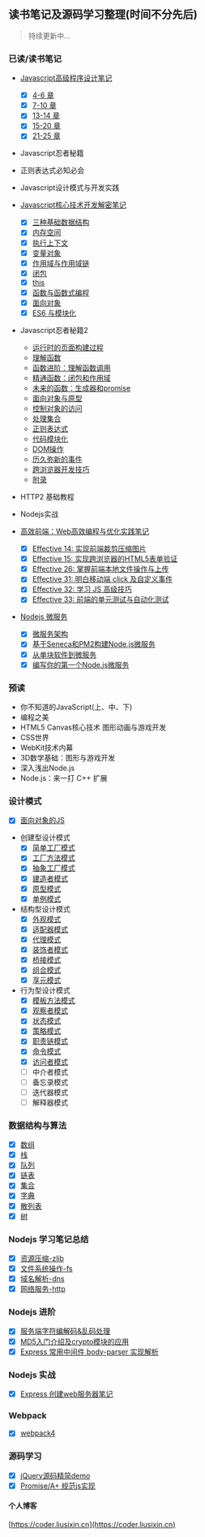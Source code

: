 ## 读书笔记及源码学习整理(时间不分先后)

> 持续更新中...

### 已读/读书笔记

- [Javascript高级程序设计笔记](https://github.com/lsxlsxxslxsl/Read-Books-Notes/tree/master/post/Javascript%E9%AB%98%E7%BA%A7%E7%A8%8B%E5%BA%8F%E8%AE%BE%E8%AE%A1)
  - [x] [4-6 章](https://github.com/lsxlsxxslxsl/Read-Books-Notes/tree/master/post/Javascript%E9%AB%98%E7%BA%A7%E7%A8%8B%E5%BA%8F%E8%AE%BE%E8%AE%A1/4-6)
  - [x] [7-10 章](https://github.com/lsxlsxxslxsl/Read-Books-Notes/tree/master/post/Javascript%E9%AB%98%E7%BA%A7%E7%A8%8B%E5%BA%8F%E8%AE%BE%E8%AE%A1/7-10)
  - [x] [13-14 章](https://github.com/lsxlsxxslxsl/Read-Books-Notes/tree/master/post/Javascript%E9%AB%98%E7%BA%A7%E7%A8%8B%E5%BA%8F%E8%AE%BE%E8%AE%A1/13-14)
  - [x] [15-20 章](https://github.com/lsxlsxxslxsl/Read-Books-Notes/tree/master/post/Javascript%E9%AB%98%E7%BA%A7%E7%A8%8B%E5%BA%8F%E8%AE%BE%E8%AE%A1/15-20)
  - [x] [21-25 章](https://github.com/lsxlsxxslxsl/Read-Books-Notes/tree/master/post/Javascript%E9%AB%98%E7%BA%A7%E7%A8%8B%E5%BA%8F%E8%AE%BE%E8%AE%A1/21-25)

- Javascript忍者秘籍

- 正则表达式必知必会

- Javascript设计模式与开发实践

- [Javascript核心技术开发解密笔记](https://github.com/lsxlsxxslxsl/Read-Books-Notes/tree/master/post/Javascript%E6%A0%B8%E5%BF%83%E6%8A%80%E6%9C%AF%E5%BC%80%E5%8F%91%E8%A7%A3%E5%AF%86)
  - [x] [三种基础数据结构](https://github.com/lsxlsxxslxsl/Read-Books-Notes/tree/master/post/Javascript%E6%A0%B8%E5%BF%83%E6%8A%80%E6%9C%AF%E5%BC%80%E5%8F%91%E8%A7%A3%E5%AF%86/01.%E4%B8%89%E9%87%8D%E5%9F%BA%E7%A1%80%E6%95%B0%E6%8D%AE%E7%BB%93%E6%9E%84)
  - [x] [内存空间](https://github.com/lsxlsxxslxsl/Read-Books-Notes/tree/master/post/Javascript%E6%A0%B8%E5%BF%83%E6%8A%80%E6%9C%AF%E5%BC%80%E5%8F%91%E8%A7%A3%E5%AF%86/02.%E5%86%85%E5%AD%98%E7%A9%BA%E9%97%B4)
  - [x] [执行上下文](https://github.com/lsxlsxxslxsl/Read-Books-Notes/tree/master/post/Javascript%E6%A0%B8%E5%BF%83%E6%8A%80%E6%9C%AF%E5%BC%80%E5%8F%91%E8%A7%A3%E5%AF%86/03.%E6%89%A7%E8%A1%8C%E4%B8%8A%E4%B8%8B%E6%96%87)
  - [x] [变量对象](https://github.com/lsxlsxxslxsl/Read-Books-Notes/tree/master/post/Javascript%E6%A0%B8%E5%BF%83%E6%8A%80%E6%9C%AF%E5%BC%80%E5%8F%91%E8%A7%A3%E5%AF%86/04.%E5%8F%98%E9%87%8F%E5%AF%B9%E8%B1%A1)
  - [x] [作用域与作用域链](https://github.com/lsxlsxxslxsl/Read-Books-Notes/tree/master/post/Javascript%E6%A0%B8%E5%BF%83%E6%8A%80%E6%9C%AF%E5%BC%80%E5%8F%91%E8%A7%A3%E5%AF%86/05.%E4%BD%9C%E7%94%A8%E5%9F%9F%E4%B8%8E%E4%BD%9C%E7%94%A8%E5%9F%9F%E9%93%BE)
  - [x] [闭包](https://github.com/lsxlsxxslxsl/Read-Books-Notes/tree/master/post/Javascript%E6%A0%B8%E5%BF%83%E6%8A%80%E6%9C%AF%E5%BC%80%E5%8F%91%E8%A7%A3%E5%AF%86/06.%E9%97%AD%E5%8C%85)
  - [x] [this](https://github.com/lsxlsxxslxsl/Read-Books-Notes/tree/master/post/Javascript%E6%A0%B8%E5%BF%83%E6%8A%80%E6%9C%AF%E5%BC%80%E5%8F%91%E8%A7%A3%E5%AF%86/07.this)
  - [x] [函数与函数式编程](https://github.com/lsxlsxxslxsl/Read-Books-Notes/tree/master/post/Javascript%E6%A0%B8%E5%BF%83%E6%8A%80%E6%9C%AF%E5%BC%80%E5%8F%91%E8%A7%A3%E5%AF%86/08.%E5%87%BD%E6%95%B0%E4%B8%8E%E5%87%BD%E6%95%B0%E5%BC%8F%E7%BC%96%E7%A8%8B)
  - [x] [面向对象](https://github.com/lsxlsxxslxsl/Read-Books-Notes/tree/master/post/Javascript%E6%A0%B8%E5%BF%83%E6%8A%80%E6%9C%AF%E5%BC%80%E5%8F%91%E8%A7%A3%E5%AF%86/09.%E9%9D%A2%E5%90%91%E5%AF%B9%E8%B1%A1)
  - [x] [ES6 与模块化](https://github.com/lsxlsxxslxsl/Read-Books-Notes/tree/master/post/Javascript%E6%A0%B8%E5%BF%83%E6%8A%80%E6%9C%AF%E5%BC%80%E5%8F%91%E8%A7%A3%E5%AF%86/10.ES6%20%E4%B8%8E%E6%A8%A1%E5%9D%97%E5%8C%96)

- Javascript忍者秘籍2
  - [运行时的页面构建过程](https://github.com/lsxlsxxslxsl/Read-Books-Notes/blob/master/post/Javascript%E5%BF%8D%E8%80%85%E7%A7%98%E7%B1%8D2/02.%E8%BF%90%E8%A1%8C%E6%97%B6%E7%9A%84%E9%A1%B5%E9%9D%A2%E6%9E%84%E5%BB%BA%E8%BF%87%E7%A8%8B.md)
  - [理解函数](https://github.com/lsxlsxxslxsl/Read-Books-Notes/blob/master/post/Javascript%E5%BF%8D%E8%80%85%E7%A7%98%E7%B1%8D2/03.%E7%90%86%E8%A7%A3%E5%87%BD%E6%95%B0.md)
  - [函数进阶：理解函数调用](https://github.com/lsxlsxxslxsl/Read-Books-Notes/blob/master/post/Javascript%E5%BF%8D%E8%80%85%E7%A7%98%E7%B1%8D2/04.%E5%87%BD%E6%95%B0%E8%BF%9B%E9%98%B6%EF%BC%9A%E7%90%86%E8%A7%A3%E5%87%BD%E6%95%B0%E8%B0%83%E7%94%A8.md)
  - [精通函数：闭包和作用域](https://github.com/lsxlsxxslxsl/Read-Books-Notes/blob/master/post/Javascript%E5%BF%8D%E8%80%85%E7%A7%98%E7%B1%8D2/05.%E7%B2%BE%E9%80%9A%E5%87%BD%E6%95%B0%EF%BC%9A%E9%97%AD%E5%8C%85%E5%92%8C%E4%BD%9C%E7%94%A8%E5%9F%9F.md)
  - [未来的函数：生成器和promise](https://github.com/lsxlsxxslxsl/Read-Books-Notes/blob/master/post/Javascript%E5%BF%8D%E8%80%85%E7%A7%98%E7%B1%8D2/06.%E6%9C%AA%E6%9D%A5%E7%9A%84%E5%87%BD%E6%95%B0%EF%BC%9A%E7%94%9F%E6%88%90%E5%99%A8%E5%92%8Cpromise.md)
  - [面向对象与原型](https://github.com/lsxlsxxslxsl/Read-Books-Notes/blob/master/post/Javascript%E5%BF%8D%E8%80%85%E7%A7%98%E7%B1%8D2/07.%E9%9D%A2%E5%90%91%E5%AF%B9%E8%B1%A1%E4%B8%8E%E5%8E%9F%E5%9E%8B.md)
  - [控制对象的访问](https://github.com/lsxlsxxslxsl/Read-Books-Notes/blob/master/post/Javascript%E5%BF%8D%E8%80%85%E7%A7%98%E7%B1%8D2/08.%E6%8E%A7%E5%88%B6%E5%AF%B9%E8%B1%A1%E7%9A%84%E8%AE%BF%E9%97%AE.md)
  - [处理集合](https://github.com/lsxlsxxslxsl/Read-Books-Notes/blob/master/post/Javascript%E5%BF%8D%E8%80%85%E7%A7%98%E7%B1%8D2/09.%E5%A4%84%E7%90%86%E9%9B%86%E5%90%88.md)
  - [正则表达式](https://github.com/lsxlsxxslxsl/Read-Books-Notes/blob/master/post/Javascript%E5%BF%8D%E8%80%85%E7%A7%98%E7%B1%8D2/10.%E6%AD%A3%E5%88%99%E8%A1%A8%E8%BE%BE%E5%BC%8F.md)
  - [代码模块化](https://github.com/lsxlsxxslxsl/Read-Books-Notes/blob/master/post/Javascript%E5%BF%8D%E8%80%85%E7%A7%98%E7%B1%8D2/11.%E4%BB%A3%E7%A0%81%E6%A8%A1%E5%9D%97%E5%8C%96.md)
  - [DOM操作](https://github.com/lsxlsxxslxsl/Read-Books-Notes/blob/master/post/Javascript%E5%BF%8D%E8%80%85%E7%A7%98%E7%B1%8D2/12.DOM%E6%93%8D%E4%BD%9C.md)
  - [历久弥新的事件](https://github.com/lsxlsxxslxsl/Read-Books-Notes/blob/master/post/Javascript%E5%BF%8D%E8%80%85%E7%A7%98%E7%B1%8D2/13.%E5%8E%86%E4%B9%85%E5%BC%A5%E6%96%B0%E7%9A%84%E4%BA%8B%E4%BB%B6.md)
  - [跨浏览器开发技巧](https://github.com/lsxlsxxslxsl/Read-Books-Notes/blob/master/post/Javascript%E5%BF%8D%E8%80%85%E7%A7%98%E7%B1%8D2/14.%E8%B7%A8%E6%B5%8F%E8%A7%88%E5%99%A8%E5%BC%80%E5%8F%91%E6%8A%80%E5%B7%A7.md)
  - [附录](https://github.com/lsxlsxxslxsl/Read-Books-Notes/blob/master/post/Javascript%E5%BF%8D%E8%80%85%E7%A7%98%E7%B1%8D2/15.%E9%99%84%E5%BD%95.md)

- HTTP2 基础教程

- Nodejs实战

- [高效前端：Web高效编程与优化实践笔记](https://github.com/lsxlsxxslxsl/Read-Books-Notes/tree/master/post/%E9%AB%98%E6%95%88%E5%89%8D%E7%AB%AF%EF%BC%9AWeb%E9%AB%98%E6%95%88%E7%BC%96%E7%A8%8B%E4%B8%8E%E4%BC%98%E5%8C%96%E5%AE%9E%E8%B7%B5)
  - [x] [Effective 14: 实现前端裁剪压缩图片](https://github.com/lsxlsxxslxsl/Read-Books-Notes/blob/master/post/%E9%AB%98%E6%95%88%E5%89%8D%E7%AB%AF%EF%BC%9AWeb%E9%AB%98%E6%95%88%E7%BC%96%E7%A8%8B%E4%B8%8E%E4%BC%98%E5%8C%96%E5%AE%9E%E8%B7%B5/Effective%2014/%E5%AE%9E%E7%8E%B0%E5%89%8D%E7%AB%AF%E8%A3%81%E5%89%AA%E5%8E%8B%E7%BC%A9%E5%9B%BE%E7%89%87.md)
  - [x] [Effective 15: 实现跨浏览器的HTML5表单验证](https://github.com/lsxlsxxslxsl/Read-Books-Notes/blob/master/post/%E9%AB%98%E6%95%88%E5%89%8D%E7%AB%AF%EF%BC%9AWeb%E9%AB%98%E6%95%88%E7%BC%96%E7%A8%8B%E4%B8%8E%E4%BC%98%E5%8C%96%E5%AE%9E%E8%B7%B5/Effective%2015/%E5%AE%9E%E7%8E%B0%E8%B7%A8%E6%B5%8F%E8%A7%88%E5%99%A8%E7%9A%84HTML5%E8%A1%A8%E5%8D%95%E9%AA%8C%E8%AF%81.md)
  - [x] [Effective 26: 掌握前端本地文件操作与上传](https://github.com/lsxlsxxslxsl/Read-Books-Notes/blob/master/post/%E9%AB%98%E6%95%88%E5%89%8D%E7%AB%AF%EF%BC%9AWeb%E9%AB%98%E6%95%88%E7%BC%96%E7%A8%8B%E4%B8%8E%E4%BC%98%E5%8C%96%E5%AE%9E%E8%B7%B5/Effective%2026/%E6%8E%8C%E6%8F%A1%E5%89%8D%E7%AB%AF%E6%9C%AC%E5%9C%B0%E6%96%87%E4%BB%B6%E6%93%8D%E4%BD%9C%E4%B8%8E%E4%B8%8A%E4%BC%A0.md)
  - [x] [Effective 31: 明白移动端 click 及自定义事件](https://github.com/lsxlsxxslxsl/Read-Books-Notes/blob/master/post/%E9%AB%98%E6%95%88%E5%89%8D%E7%AB%AF%EF%BC%9AWeb%E9%AB%98%E6%95%88%E7%BC%96%E7%A8%8B%E4%B8%8E%E4%BC%98%E5%8C%96%E5%AE%9E%E8%B7%B5/Effective%2031/%E7%90%86%E8%A7%A3%E7%A7%BB%E5%8A%A8%E7%AB%AFclick%E5%8F%8A%E8%87%AA%E5%AE%9A%E4%B9%89%E4%BA%8B%E4%BB%B6.md)
  - [x] [Effective 32: 学习 JS 高级技巧](https://github.com/lsxlsxxslxsl/Read-Books-Notes/blob/master/post/%E9%AB%98%E6%95%88%E5%89%8D%E7%AB%AF%EF%BC%9AWeb%E9%AB%98%E6%95%88%E7%BC%96%E7%A8%8B%E4%B8%8E%E4%BC%98%E5%8C%96%E5%AE%9E%E8%B7%B5/Effective%2032/%E5%AD%A6%E4%B9%A0JS%E9%AB%98%E7%BA%A7%E6%8A%80%E5%B7%A7.md)
  - [x] [Effective 33: 前端的单元测试与自动化测试](https://github.com/lsxlsxxslxsl/Read-Books-Notes/blob/master/post/%E9%AB%98%E6%95%88%E5%89%8D%E7%AB%AF%EF%BC%9AWeb%E9%AB%98%E6%95%88%E7%BC%96%E7%A8%8B%E4%B8%8E%E4%BC%98%E5%8C%96%E5%AE%9E%E8%B7%B5/Effective%2033/%E5%89%8D%E7%AB%AF%E7%9A%84%E5%8D%95%E5%85%83%E6%B5%8B%E8%AF%95%E4%B8%8E%E8%87%AA%E5%8A%A8%E5%8C%96%E6%B5%8B%E8%AF%95.md)

- [Nodejs 微服务](https://github.com/lsxlsxxslxsl/Read-Books-Notes/tree/master/post/Nodejs%E5%BE%AE%E6%9C%8D%E5%8A%A1)
  - [x] [微服务架构](https://github.com/lsxlsxxslxsl/Read-Books-Notes/blob/master/post/Nodejs%E5%BE%AE%E6%9C%8D%E5%8A%A1/01.%E5%BE%AE%E6%9C%8D%E5%8A%A1%E6%9E%B6%E6%9E%84.md)
  - [x] [基于Seneca和PM2构建Node.js微服务](https://github.com/lsxlsxxslxsl/Read-Books-Notes/blob/master/post/Nodejs%E5%BE%AE%E6%9C%8D%E5%8A%A1/02.%E5%9F%BA%E4%BA%8ESeneca%E5%92%8CPM2%E6%9E%84%E5%BB%BANode.js%E5%BE%AE%E6%9C%8D%E5%8A%A1.md) 
  - [x] [从单块软件到微服务](https://github.com/lsxlsxxslxsl/Read-Books-Notes/blob/master/post/Nodejs%E5%BE%AE%E6%9C%8D%E5%8A%A1/03.%E4%BB%8E%E5%8D%95%E5%9D%97%E8%BD%AF%E4%BB%B6%E5%88%B0%E5%BE%AE%E6%9C%8D%E5%8A%A1.md)
  - [x] [编写你的第一个Node.js微服务](https://github.com/lsxlsxxslxsl/Read-Books-Notes/blob/master/post/Nodejs%E5%BE%AE%E6%9C%8D%E5%8A%A1/04.%E7%BC%96%E5%86%99%E4%BD%A0%E7%9A%84%E7%AC%AC%E4%B8%80%E4%B8%AANode.js%E5%BE%AE%E6%9C%8D%E5%8A%A1.md)

### 预读

- 你不知道的JavaScript(上、中、下)
- 编程之美
- HTML5 Canvas核心技术 图形动画与游戏开发
- CSS世界
- WebKit技术内幕
- 3D数学基础：图形与游戏开发
- 深入浅出Node.js
- Node.js：来一打 C++ 扩展

### 设计模式

- [x] [面向对象的JS](https://github.com/lsxlsxxslxsl/Read-Books-Notes/blob/master/post/%E8%AE%BE%E8%AE%A1%E6%A8%A1%E5%BC%8F/%E9%9D%A2%E5%90%91%E5%AF%B9%E8%B1%A1%E7%9A%84JS.md)
  
- 创建型设计模式
  - [x] [简单工厂模式](https://github.com/lsxlsxxslxsl/Read-Books-Notes/blob/master/post/%E8%AE%BE%E8%AE%A1%E6%A8%A1%E5%BC%8F/01.%E5%88%9B%E5%BB%BA%E5%9E%8B%E8%AE%BE%E8%AE%A1%E6%A8%A1%E5%BC%8F/%E7%AE%80%E5%8D%95%E5%B7%A5%E5%8E%82%E6%A8%A1%E5%BC%8F.md)
  - [x] [工厂方法模式](https://github.com/lsxlsxxslxsl/Read-Books-Notes/blob/master/post/%E8%AE%BE%E8%AE%A1%E6%A8%A1%E5%BC%8F/01.%E5%88%9B%E5%BB%BA%E5%9E%8B%E8%AE%BE%E8%AE%A1%E6%A8%A1%E5%BC%8F/%E5%B7%A5%E5%8E%82%E6%96%B9%E6%B3%95%E6%A8%A1%E5%BC%8F.md)
  - [x] [抽象工厂模式](https://github.com/lsxlsxxslxsl/Read-Books-Notes/blob/master/post/%E8%AE%BE%E8%AE%A1%E6%A8%A1%E5%BC%8F/01.%E5%88%9B%E5%BB%BA%E5%9E%8B%E8%AE%BE%E8%AE%A1%E6%A8%A1%E5%BC%8F/%E6%8A%BD%E8%B1%A1%E5%B7%A5%E5%8E%82%E6%A8%A1%E5%BC%8F.md)
  - [x] [建造者模式](https://github.com/lsxlsxxslxsl/Read-Books-Notes/blob/master/post/%E8%AE%BE%E8%AE%A1%E6%A8%A1%E5%BC%8F/01.%E5%88%9B%E5%BB%BA%E5%9E%8B%E8%AE%BE%E8%AE%A1%E6%A8%A1%E5%BC%8F/%E5%BB%BA%E9%80%A0%E8%80%85%E6%A8%A1%E5%BC%8F.md)
  - [x] [原型模式](https://github.com/lsxlsxxslxsl/Read-Books-Notes/blob/master/post/%E8%AE%BE%E8%AE%A1%E6%A8%A1%E5%BC%8F/01.%E5%88%9B%E5%BB%BA%E5%9E%8B%E8%AE%BE%E8%AE%A1%E6%A8%A1%E5%BC%8F/%E5%8E%9F%E5%9E%8B%E6%A8%A1%E5%BC%8F.md)
  - [x] [单例模式](https://github.com/lsxlsxxslxsl/Read-Books-Notes/blob/master/post/%E8%AE%BE%E8%AE%A1%E6%A8%A1%E5%BC%8F/01.%E5%88%9B%E5%BB%BA%E5%9E%8B%E8%AE%BE%E8%AE%A1%E6%A8%A1%E5%BC%8F/%E5%8D%95%E4%BE%8B%E6%A8%A1%E5%BC%8F.md)
- 结构型设计模式
  - [x] [外观模式](https://github.com/lsxlsxxslxsl/Read-Books-Notes/blob/master/post/%E8%AE%BE%E8%AE%A1%E6%A8%A1%E5%BC%8F/02.%E7%BB%93%E6%9E%84%E5%9E%8B%E8%AE%BE%E8%AE%A1%E6%A8%A1%E5%BC%8F/%E5%A4%96%E8%A7%82%E6%A8%A1%E5%BC%8F.md)
  - [x] [适配器模式](https://github.com/lsxlsxxslxsl/Read-Books-Notes/blob/master/post/%E8%AE%BE%E8%AE%A1%E6%A8%A1%E5%BC%8F/02.%E7%BB%93%E6%9E%84%E5%9E%8B%E8%AE%BE%E8%AE%A1%E6%A8%A1%E5%BC%8F/%E9%80%82%E9%85%8D%E5%99%A8%E6%A8%A1%E5%BC%8F.md)
  - [x] [代理模式](https://github.com/lsxlsxxslxsl/Read-Books-Notes/blob/master/post/%E8%AE%BE%E8%AE%A1%E6%A8%A1%E5%BC%8F/02.%E7%BB%93%E6%9E%84%E5%9E%8B%E8%AE%BE%E8%AE%A1%E6%A8%A1%E5%BC%8F/%E4%BB%A3%E7%90%86%E6%A8%A1%E5%BC%8F.md)
  - [x] [装饰者模式](https://github.com/lsxlsxxslxsl/Read-Books-Notes/blob/master/post/%E8%AE%BE%E8%AE%A1%E6%A8%A1%E5%BC%8F/02.%E7%BB%93%E6%9E%84%E5%9E%8B%E8%AE%BE%E8%AE%A1%E6%A8%A1%E5%BC%8F/%E8%A3%85%E9%A5%B0%E8%80%85%E6%A8%A1%E5%BC%8F.md)
  - [x] [桥接模式](https://github.com/lsxlsxxslxsl/Read-Books-Notes/blob/master/post/%E8%AE%BE%E8%AE%A1%E6%A8%A1%E5%BC%8F/02.%E7%BB%93%E6%9E%84%E5%9E%8B%E8%AE%BE%E8%AE%A1%E6%A8%A1%E5%BC%8F/%E6%A1%A5%E6%8E%A5%E6%A8%A1%E5%BC%8F.md)
  - [x] [组合模式](https://github.com/lsxlsxxslxsl/Read-Books-Notes/blob/master/post/%E8%AE%BE%E8%AE%A1%E6%A8%A1%E5%BC%8F/02.%E7%BB%93%E6%9E%84%E5%9E%8B%E8%AE%BE%E8%AE%A1%E6%A8%A1%E5%BC%8F/%E7%BB%84%E5%90%88%E6%A8%A1%E5%BC%8F.md)
  - [x] [享元模式](https://github.com/lsxlsxxslxsl/Read-Books-Notes/blob/master/post/%E8%AE%BE%E8%AE%A1%E6%A8%A1%E5%BC%8F/02.%E7%BB%93%E6%9E%84%E5%9E%8B%E8%AE%BE%E8%AE%A1%E6%A8%A1%E5%BC%8F/%E4%BA%AB%E5%85%83%E6%A8%A1%E5%BC%8F.md)
- 行为型设计模式
  - [x] [模板方法模式](https://github.com/lsxlsxxslxsl/Read-Books-Notes/blob/master/post/%E8%AE%BE%E8%AE%A1%E6%A8%A1%E5%BC%8F/03.%E8%A1%8C%E4%B8%BA%E5%9E%8B%E8%AE%BE%E8%AE%A1%E6%A8%A1%E5%BC%8F/%E6%A8%A1%E6%9D%BF%E6%96%B9%E6%B3%95%E6%A8%A1%E5%BC%8F.md)
  - [x] [观察者模式](https://github.com/lsxlsxxslxsl/Read-Books-Notes/blob/master/post/%E8%AE%BE%E8%AE%A1%E6%A8%A1%E5%BC%8F/03.%E8%A1%8C%E4%B8%BA%E5%9E%8B%E8%AE%BE%E8%AE%A1%E6%A8%A1%E5%BC%8F/%E8%A7%82%E5%AF%9F%E8%80%85%E6%A8%A1%E5%BC%8F.md)
  - [x] [状态模式](https://github.com/lsxlsxxslxsl/Read-Books-Notes/blob/master/post/%E8%AE%BE%E8%AE%A1%E6%A8%A1%E5%BC%8F/03.%E8%A1%8C%E4%B8%BA%E5%9E%8B%E8%AE%BE%E8%AE%A1%E6%A8%A1%E5%BC%8F/%E7%8A%B6%E6%80%81%E6%A8%A1%E5%BC%8F.md)
  - [x] [策略模式](https://github.com/lsxlsxxslxsl/Read-Books-Notes/blob/master/post/%E8%AE%BE%E8%AE%A1%E6%A8%A1%E5%BC%8F/03.%E8%A1%8C%E4%B8%BA%E5%9E%8B%E8%AE%BE%E8%AE%A1%E6%A8%A1%E5%BC%8F/%E7%AD%96%E7%95%A5%E6%A8%A1%E5%BC%8F.md)
  - [x] [职责链模式](https://github.com/lsxlsxxslxsl/Read-Books-Notes/blob/master/post/%E8%AE%BE%E8%AE%A1%E6%A8%A1%E5%BC%8F/03.%E8%A1%8C%E4%B8%BA%E5%9E%8B%E8%AE%BE%E8%AE%A1%E6%A8%A1%E5%BC%8F/%E8%81%8C%E8%B4%A3%E9%93%BE%E6%A8%A1%E5%BC%8F.md)
  - [x] [命令模式](https://github.com/lsxlsxxslxsl/Read-Books-Notes/blob/master/post/%E8%AE%BE%E8%AE%A1%E6%A8%A1%E5%BC%8F/03.%E8%A1%8C%E4%B8%BA%E5%9E%8B%E8%AE%BE%E8%AE%A1%E6%A8%A1%E5%BC%8F/%E5%91%BD%E4%BB%A4%E6%A8%A1%E5%BC%8F.md)
  - [x] [访问者模式](https://github.com/lsxlsxxslxsl/Read-Books-Notes/blob/master/post/%E8%AE%BE%E8%AE%A1%E6%A8%A1%E5%BC%8F/03.%E8%A1%8C%E4%B8%BA%E5%9E%8B%E8%AE%BE%E8%AE%A1%E6%A8%A1%E5%BC%8F/%E8%AE%BF%E9%97%AE%E8%80%85%E6%A8%A1%E5%BC%8F.md)
  - [ ] 中介者模式
  - [ ] 备忘录模式
  - [ ] 迭代器模式
  - [ ] 解释器模式

### 数据结构与算法

- [x] [数组](https://github.com/lsxlsxxslxsl/Read-Books-Notes/blob/master/post/%E6%95%B0%E6%8D%AE%E7%BB%93%E6%9E%84%E4%B8%8E%E7%AE%97%E6%B3%95/01.%E6%95%B0%E7%BB%84.md)
- [x] [栈](https://github.com/lsxlsxxslxsl/Read-Books-Notes/blob/master/post/%E6%95%B0%E6%8D%AE%E7%BB%93%E6%9E%84%E4%B8%8E%E7%AE%97%E6%B3%95/02.%E6%A0%88.md)
- [x] [队列](https://github.com/lsxlsxxslxsl/Read-Books-Notes/blob/master/post/%E6%95%B0%E6%8D%AE%E7%BB%93%E6%9E%84%E4%B8%8E%E7%AE%97%E6%B3%95/03.%E9%98%9F%E5%88%97.md)
- [x] [链表](https://github.com/lsxlsxxslxsl/Read-Books-Notes/blob/master/post/%E6%95%B0%E6%8D%AE%E7%BB%93%E6%9E%84%E4%B8%8E%E7%AE%97%E6%B3%95/04.%E9%93%BE%E8%A1%A8.md)
- [x] [集合](https://github.com/lsxlsxxslxsl/Read-Books-Notes/blob/master/post/%E6%95%B0%E6%8D%AE%E7%BB%93%E6%9E%84%E4%B8%8E%E7%AE%97%E6%B3%95/05.%E9%9B%86%E5%90%88.md)
- [x] [字典](https://github.com/lsxlsxxslxsl/Read-Books-Notes/blob/master/post/%E6%95%B0%E6%8D%AE%E7%BB%93%E6%9E%84%E4%B8%8E%E7%AE%97%E6%B3%95/06.%E5%AD%97%E5%85%B8.md)
- [x] [散列表](https://github.com/lsxlsxxslxsl/Read-Books-Notes/blob/master/post/%E6%95%B0%E6%8D%AE%E7%BB%93%E6%9E%84%E4%B8%8E%E7%AE%97%E6%B3%95/07.%E6%95%A3%E5%88%97%E8%A1%A8.md)
- [x] [树](https://github.com/lsxlsxxslxsl/Read-Books-Notes/blob/master/post/%E6%95%B0%E6%8D%AE%E7%BB%93%E6%9E%84%E4%B8%8E%E7%AE%97%E6%B3%95/08.%E6%A0%91.md)

### Nodejs 学习笔记总结

- [x] [资源压缩-zlib](https://github.com/lsxlsxxslxsl/Read-Books-Notes/tree/master/post/Nodejs%E5%AD%A6%E4%B9%A0%E7%AC%94%E8%AE%B0/_post/01.%E8%B5%84%E6%BA%90%E5%8E%8B%E7%BC%A9-zlib)
- [x] [文件系统操作-fs](https://github.com/lsxlsxxslxsl/Read-Books-Notes/tree/master/post/Nodejs%E5%AD%A6%E4%B9%A0%E7%AC%94%E8%AE%B0/_post/02.%E6%96%87%E4%BB%B6%E7%B3%BB%E7%BB%9F%E6%93%8D%E4%BD%9C-fs)
- [x] [域名解析-dns](https://github.com/lsxlsxxslxsl/Read-Books-Notes/tree/master/post/Nodejs%E5%AD%A6%E4%B9%A0%E7%AC%94%E8%AE%B0/_post/03.%E5%9F%9F%E5%90%8D%E8%A7%A3%E6%9E%90-dns)
- [x] [网络服务-http](https://github.com/lsxlsxxslxsl/Read-Books-Notes/tree/master/post/Nodejs%E5%AD%A6%E4%B9%A0%E7%AC%94%E8%AE%B0/_post/04.%E7%BD%91%E7%BB%9C%E6%9C%8D%E5%8A%A1-http)

### Nodejs 进阶

- [x] [服务端字符编解码&乱码处理](https://github.com/lsxlsxxslxsl/Read-Books-Notes/blob/master/post/Nodejs%E5%AD%A6%E4%B9%A0%E7%AC%94%E8%AE%B0/post/01.Nodejs%E8%BF%9B%E9%98%B6%EF%BC%9A%E6%9C%8D%E5%8A%A1%E7%AB%AF%E5%AD%97%E7%AC%A6%E7%BC%96%E8%A7%A3%E7%A0%81%26%E4%B9%B1%E7%A0%81%E5%A4%84%E7%90%86.md)
- [x] [MD5入门介绍及crypto模块的应用](https://github.com/lsxlsxxslxsl/Read-Books-Notes/blob/master/post/Nodejs%E5%AD%A6%E4%B9%A0%E7%AC%94%E8%AE%B0/post/02.Nodejs%E8%BF%9B%E9%98%B6%EF%BC%9AMD5%E5%85%A5%E9%97%A8%E4%BB%8B%E7%BB%8D%E5%8F%8Acrypto%E6%A8%A1%E5%9D%97%E7%9A%84%E5%BA%94%E7%94%A8.md)
- [x] [Express 常用中间件 body-parser 实现解析](https://github.com/lsxlsxxslxsl/Read-Books-Notes/blob/master/post/Nodejs%E5%AD%A6%E4%B9%A0%E7%AC%94%E8%AE%B0/post/03.Nodejs%20%E8%BF%9B%E9%98%B6%EF%BC%9AExpress%20%E5%B8%B8%E7%94%A8%E4%B8%AD%E9%97%B4%E4%BB%B6%20body-parser%20%E5%AE%9E%E7%8E%B0%E8%A7%A3%E6%9E%90.md)

### Nodejs 实战

- [x] [Express 创建web服务器笔记](https://github.com/lsxlsxxslxsl/Read-Books-Notes/blob/master/post/Nodejs%E5%AD%A6%E4%B9%A0%E7%AC%94%E8%AE%B0/README.md)

### Webpack

- [x] [webpack4]()

### 源码学习

- [x] [jQuery源码精简demo](https://github.com/lsxlsxxslxsl/Read-Books-Notes/tree/master/source-learn/jQuery)
- [x] [Promise/A+ 规范js实现](https://github.com/lsxlsxxslxsl/Read-Books-Notes/tree/master/source-learn/promise)

#### 个人博客

[https://coder.liusixin.cn](https://coder.liusixin.cn)
